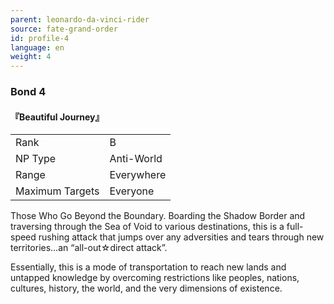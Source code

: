 ```yaml
---
parent: leonardo-da-vinci-rider
source: fate-grand-order
id: profile-4
language: en
weight: 4
---
```


### Bond 4

#### 『Beautiful Journey』

<table>
  <tr><td>Rank</td><td>B</td></tr>
  <tr><td>NP Type</td><td>Anti-World</td></tr>
  <tr><td>Range</td><td>Everywhere</td></tr>
  <tr><td>Maximum Targets</td><td>Everyone</td></tr>
</table>

Those Who Go Beyond the Boundary.
Boarding the Shadow Border and traversing through the Sea of Void to various destinations, this is a full-speed rushing attack that jumps over any adversities and tears through new territories…an “all-out☆direct attack”.

Essentially, this is a mode of transportation to reach new lands and untapped knowledge by overcoming restrictions like peoples, nations, cultures, history, the world, and the very dimensions of existence.
